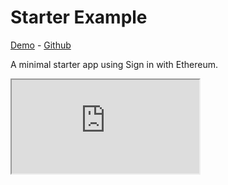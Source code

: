# Starter Example

[Demo](https://starter-example.canvas.xyz/) - [Github](https://github.com/canvasxyz/canvas/tree/main/examples/starter)

A minimal starter app using Sign in with Ethereum.

<Iframe src="https://starter-example.canvas.xyz" />

## Contract

<<< @/../examples/starter/src/contract.ts

## Developing

- `npm run dev` to serve the frontend, on port 5173.
- `npm run build` to build a static bundle, which is required for the next steps.
- `npm run dev:server` to start the backend with in-memory temporary state, on port 8080.
- `npm run dev:server:persistent` to start the backend with data persisted to a directory in /tmp.
- `npm run dev:server:reset` to clear the persisted data.

## Deploying to Railway

Create a Railway space based on the root of your Github repository.

Set the railway config to the path to `railway.json`. This will
configure the start command, build command, and watch paths.

Configure networking for the application:
- Port 8080 should map to the websocket server defined in VITE_CANVAS_WS_URL (e.g. starter-example.canvas.xyz).
- Port 4444 should map to a URL where your libp2p service will be exposed. (e.g. starter-example-libp2p.canvas.xyz).

Configure environment variables:
- ANNOUNCE (e.g. /dns4/starter-example-libp2p.canvas.xyz/tcp/443/wss)
- DATABASE_URL
- LIBP2P_PRIVATE_KEY (try: node ./scripts/generateLibp2pPrivkey.js)
- DEBUG (optional, for logging)